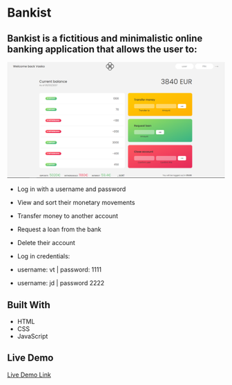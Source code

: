 # Bankist

## Bankist is a fictitious and minimalistic online banking application that allows the user to:

![screenshot](./img/bankist.png)

- Log in with a username and password
- View and sort their monetary movements
- Transfer money to another account
- Request a loan from the bank
- Delete their account
- Log in credentials:

- username: vt | password: 1111
- username: jd | password 2222

## Built With

- HTML
- CSS
- JavaScript

## Live Demo

[Live Demo Link](https://stately-lolly-3a6e41.netlify.app/)
